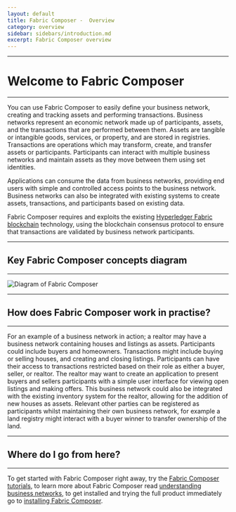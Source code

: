 ```yaml
---
layout: default
title: Fabric Composer -  Overview
category: overview
sidebar: sidebars/introduction.md
excerpt: Fabric Composer overview
---
```


---

# Welcome to Fabric Composer

---

You can use Fabric Composer to easily define your business network, creating and tracking assets and performing transactions. Business networks represent an economic network made up of participants, assets, and the transactions that are performed between them. Assets are tangible or intangible goods, services, or property, and are stored in registries. Transactions are operations which may transform, create, and transfer assets or participants. Participants can interact with multiple business networks and maintain assets as they move between them using set identities.

Applications can consume the data from business networks, providing end users with simple and controlled access points to the business network. Business networks can also be integrated with existing systems to create assets, transactions, and participants based on existing data.

Fabric Composer requires and exploits the existing [Hyperledger Fabric blockchain](https://hyperledger.org) technology, using the blockchain consensus protocol to ensure that transactions are validated by business network participants.

---

## Key Fabric Composer concepts diagram

---

![Diagram of Fabric Composer](/assets/img/Composer-Diagram.svg)

---

## How does Fabric Composer work in practise?

---

For an example of a business network in action; a realtor may have a business network containing houses and listings as assets. Participants could include buyers and homeowners. Transactions might include buying or selling houses, and creating and closing listings. Participants can have their access to transactions restricted based on their role as either a buyer, seller, or realtor. The realtor may want to create an application to present buyers and sellers participants with a simple user interface for viewing open listings and making offers. This business network could also be integrated with the existing inventory system for the realtor, allowing for the addition of new houses as assets. Relevant other parties can be registered as participants whilst maintaining their own business network, for example a land registry might interact with a buyer winner to transfer ownership of the land.

---

## Where do I go from here?

---

To get started with Fabric Composer right away, try the [Fabric Composer tutorials](../tutorials/tutorialindex.html), to learn more about Fabric Composer read [understanding business networks](../introduction/businessnetwork.html), to get installed and trying the full product immediately go to [installing Fabric Composer](../installing/prerequisites.html).
